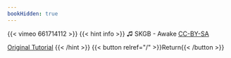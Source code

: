 ```yaml
---
bookHidden: true
---
```


{{< vimeo 661714112 >}}
{{< hint info >}}
♫ SKGB - Awake [CC-BY-SA](https://freemusicarchive.org/music/SKGB/Condom_Tune/SKGB_-_CondomTune_-_02_Awake)

[Original Tutorial](https://youtu.be/qaO_Lzv9xAo)
{{< /hint >}}
{{< button relref="/" >}}Return{{< /button >}}
